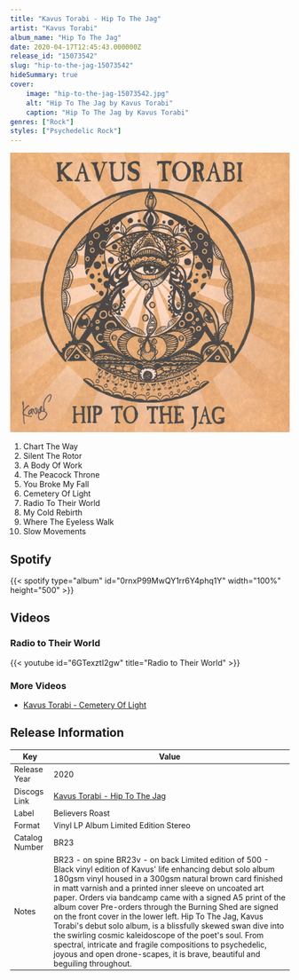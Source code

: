 ```yaml
---
title: "Kavus Torabi - Hip To The Jag"
artist: "Kavus Torabi"
album_name: "Hip To The Jag"
date: 2020-04-17T12:45:43.000000Z
release_id: "15073542"
slug: "hip-to-the-jag-15073542"
hideSummary: true
cover:
    image: "hip-to-the-jag-15073542.jpg"
    alt: "Hip To The Jag by Kavus Torabi"
    caption: "Hip To The Jag by Kavus Torabi"
genres: ["Rock"]
styles: ["Psychedelic Rock"]
---
```


![Hip To The Jag by Kavus Torabi](hip-to-the-jag-15073542.jpg)

<!-- section break -->

1. Chart The Way
2. Silent The Rotor
3. A Body Of Work
4. The Peacock Throne
5. You Broke My Fall
6. Cemetery Of Light
7. Radio To Their World
8. My Cold Rebirth
9. Where The Eyeless Walk
10. Slow Movements

<!-- section break -->


## Spotify
{{< spotify type="album" id="0rnxP99MwQY1rr6Y4phq1Y" width="100%" height="500" >}}



## Videos
### Radio to Their World
{{< youtube id="6GTexztI2gw" title="Radio to Their World" >}}<br>

### More Videos

- [Kavus Torabi - Cemetery Of Light](https://www.youtube.com/watch?v=u_YbgWDWtbY)


## Release Information
|  Key           | Value                                                |
| ---------------| ---------------------------------------------------- |
| Release Year   | 2020                                   |
| Discogs Link   | [Kavus Torabi - Hip To The Jag](https://www.discogs.com/release/15073542-Kavus-Torabi-Hip-To-The-Jag) |
| Label          | Believers Roast |
| Format         | Vinyl LP Album Limited Edition Stereo |
| Catalog Number | BR23 |
| Notes | BR23   - on spine BR23v - on back  Limited edition of 500 - Black vinyl edition of Kavus' life enhancing debut solo album  180gsm vinyl housed in a 300gsm natural brown card finished in matt varnish and a printed inner sleeve on uncoated art paper.  Orders via bandcamp came with a signed A5 print of the album cover Pre-orders through the Burning Shed are signed on the front cover in the lower left.  Hip To The Jag, Kavus Torabi's debut solo album, is a blissfully skewed swan dive into the swirling cosmic kaleidoscope of the poet's soul. From spectral, intricate and fragile compositions to psychedelic, joyous and open drone-scapes, it is brave, beautiful and beguiling throughout. |